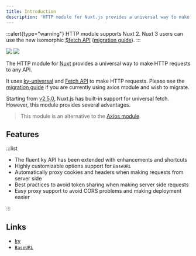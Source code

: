 ```yaml
---
title: Introduction
description: 'HTTP module for Nuxt.js provides a universal way to make HTTP requests to the API backend.'
---
```


:::alert{type="warning"}
HTTP module supports Nuxt 2. Nuxt 3 users can use the new isomorphic [$fetch API](https://v3.nuxtjs.org/docs/usage/data-fetching/#usefetch) ([migration guide](https://v3.nuxtjs.org/docs/migration/component-options#isomorphic-fetch)).
:::


<img src="/preview.png" class="transition-shadow duration-200 rounded-md shadow light-img hover:shadow-lg" />

<img src="/preview-dark.png" class="transition-shadow duration-200 rounded-md shadow dark-img hover:shadow-lg" />

The HTTP module for [Nuxt](https://nuxtjs.org) provides a universal way to make HTTP requests to any API.

It uses [ky-universal](https://github.com/sindresorhus/ky-universal) and [Fetch API](https://developer.mozilla.org/en-US/docs/Web/API/Fetch_API) to make HTTP requests. Please see the [migration guide](/migration-guides/migration) if you are currently using axios module and wish to migrate.

Starting from [v2.5.0](https://github.com/nuxt/nuxt.js/releases/tag/v2.5.0), Nuxt.js has built-in support for universal fetch. However, this module provides several advantages.

> This module is an alternative to the [Axios module](https://axios.nuxtjs.org).

## Features

:::list

- The fluent ky API has been extended with enhancements and shortcuts
- Highly customizable options support for `BaseURL`
- Automatically proxy cookies and headers when making requests from server side
- Best practices to avoid token sharing when making server side requests
- Easy proxy support to avoid CORS problems and making deployment easier

:::

## Links

* [ky](https://github.com/sindresorhus/ky)
* [`BaseURL`](/options#baseurl)
